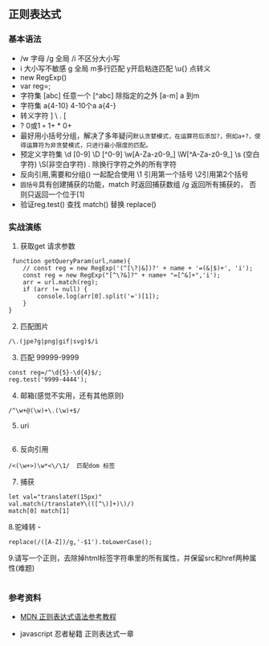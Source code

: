 ## 正则表达式

### 基本语法
* /w 字母  /g 全局 /i 不区分大小写
* i 大小写不敏感  g 全局  m多行匹配 y开启粘连匹配 \u{} 点转义
* new RegExp()  
* var reg=;
* 字符集 [abc] 任意一个 [^abc] 除指定的之外 [a-m] a 到m 
* 字符集 a{4-10} 4-10个a  a{4-}
* 转义字符 \] \\ \. \[
* ? 0或1    `+` 1+  * 0+  
* 最好用小括号分组，解决了多年疑问`默认贪婪模式，在运算符后添加?，例如a+?，使得运算符为非贪婪模式，只进行最小限度的匹配。`
* 预定义字符集 \d [0-9] \D [^0-9] \w[A-Za-z0-9_] \W[^A-Za-z0-9_] \s (空白字符) \S(非空白字符) . 除换行字符之外的所有字符
* 反向引用,需要和分组() 一起配合使用 \1 引用第一个括号 \2引用第2个括号
* `圆括号`具有创建捕获的功能，match 时返回捕获数组 /g 返回所有捕获的， 否则只返回一个位于[1]
* 验证reg.test()   查找 match()     替换 replace()

### 实战演练
1. 获取get 请求参数
```
 function getQueryParam(url,name){
    // const reg = new RegExp('(^[\?|&])?' + name + '=(&|$)+', 'i');
    const reg = new RegExp("[^\?&]?" + name+ "=[^&]+",'i');
    arr = url.match(reg);
    if (arr != null) {
        console.log(arr[0].split('=')[1]);
    }
}
```
2. 匹配图片

```
/\.(jpe?g|png|gif|svg)$/i
```

3. 匹配 99999-9999

```
const reg=/^\d{5}-\d{4}$/;
reg.test('9999-4444');
```

4. 邮箱(感觉不实用，还有其他原则)

```
/^\w+@(\w)+\.(\w)+$/
```
5. uri

```

```

6. 反向引用

```
/<(\w+>)\w*<\/\1/  匹配dom 标签
```
7. 捕获
```
let val="translateY(15px)"
val.match(/translateY\(([^\)]+)\)/)
match[0] match[1]
```

8.驼峰转 -

``` 
replace(/([A-Z])/g,'-$1').toLowerCase();
```
9.请写一个正则，去除掉html标签字符串里的所有属性，并保留src和href两种属性(难题)
```

```
### 参考资料

* [MDN 正则表达式语法参考教程](https://developer.mozilla.org/zh-CN/docs/Web/JavaScript/Guide/Regular_Expressions)

* javascript 忍者秘籍 正则表达式一章